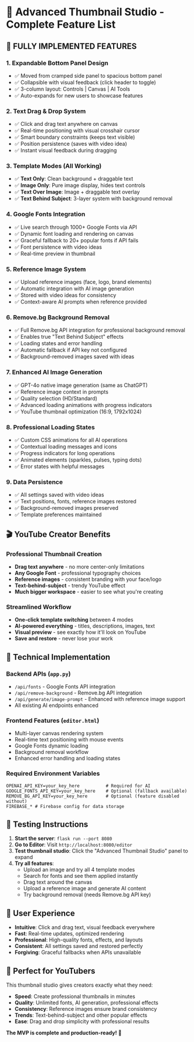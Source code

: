 # 🎨 Advanced Thumbnail Studio - Complete Feature List

## 🚀 **FULLY IMPLEMENTED FEATURES**

### **1. Expandable Bottom Panel Design**
- ✅ Moved from cramped side panel to spacious bottom panel
- ✅ Collapsible with visual feedback (click header to toggle)
- ✅ 3-column layout: Controls | Canvas | AI Tools
- ✅ Auto-expands for new users to showcase features

### **2. Text Drag & Drop System**
- ✅ Click and drag text anywhere on canvas
- ✅ Real-time positioning with visual crosshair cursor
- ✅ Smart boundary constraints (keeps text visible)
- ✅ Position persistence (saves with video idea)
- ✅ Instant visual feedback during dragging

### **3. Template Modes (All Working)**
- ✅ **Text Only**: Clean background + draggable text
- ✅ **Image Only**: Pure image display, hides text controls
- ✅ **Text Over Image**: Image + draggable text overlay
- ✅ **Text Behind Subject**: 3-layer system with background removal

### **4. Google Fonts Integration**
- ✅ Live search through 1000+ Google Fonts via API
- ✅ Dynamic font loading and rendering on canvas
- ✅ Graceful fallback to 20+ popular fonts if API fails
- ✅ Font persistence with video ideas
- ✅ Real-time preview in thumbnail

### **5. Reference Image System**
- ✅ Upload reference images (face, logo, brand elements)
- ✅ Automatic integration with AI image generation
- ✅ Stored with video ideas for consistency
- ✅ Context-aware AI prompts when reference provided

### **6. Remove.bg Background Removal**
- ✅ Full Remove.bg API integration for professional background removal
- ✅ Enables true "Text Behind Subject" effects
- ✅ Loading states and error handling
- ✅ Automatic fallback if API key not configured
- ✅ Background-removed images saved with ideas

### **7. Enhanced AI Image Generation**
- ✅ GPT-4o native image generation (same as ChatGPT)
- ✅ Reference image context in prompts
- ✅ Quality selection (HD/Standard)
- ✅ Advanced loading animations with progress indicators
- ✅ YouTube thumbnail optimization (16:9, 1792x1024)

### **8. Professional Loading States**
- ✅ Custom CSS animations for all AI operations
- ✅ Contextual loading messages and icons
- ✅ Progress indicators for long operations
- ✅ Animated elements (sparkles, pulses, typing dots)
- ✅ Error states with helpful messages

### **9. Data Persistence**
- ✅ All settings saved with video ideas
- ✅ Text positions, fonts, reference images restored
- ✅ Background-removed images preserved
- ✅ Template preferences maintained

## 🎬 **YouTube Creator Benefits**

### **Professional Thumbnail Creation**
- **Drag text anywhere** - no more center-only limitations
- **Any Google Font** - professional typography choices
- **Reference images** - consistent branding with your face/logo
- **Text-behind-subject** - trendy YouTube effect
- **Much bigger workspace** - easier to see what you're creating

### **Streamlined Workflow**
- **One-click template switching** between 4 modes
- **AI-powered everything** - titles, descriptions, images, text
- **Visual preview** - see exactly how it'll look on YouTube
- **Save and restore** - never lose your work

## 🔧 **Technical Implementation**

### **Backend APIs** (`app.py`)
- `/api/fonts` - Google Fonts API integration
- `/api/remove-background` - Remove.bg API integration  
- `/api/generate/image-prompt` - Enhanced with reference image support
- All existing AI endpoints enhanced

### **Frontend Features** (`editor.html`)
- Multi-layer canvas rendering system
- Real-time text positioning with mouse events
- Google Fonts dynamic loading
- Background removal workflow
- Enhanced error handling and loading states

### **Required Environment Variables**
```env
OPENAI_API_KEY=your_key_here          # Required for AI
GOOGLE_FONTS_API_KEY=your_key_here    # Optional (fallback available)
REMOVE_BG_API_KEY=your_key_here       # Optional (feature disabled without)
FIREBASE_* # Firebase config for data storage
```

## 🧪 **Testing Instructions**

1. **Start the server**: `flask run --port 8080`
2. **Go to Editor**: Visit `http://localhost:8080/editor`
3. **Test thumbnail studio**: Click the "Advanced Thumbnail Studio" panel to expand
4. **Try all features**:
   - Upload an image and try all 4 template modes
   - Search for fonts and see them applied instantly
   - Drag text around the canvas
   - Upload a reference image and generate AI content
   - Try background removal (needs Remove.bg API key)

## 📱 **User Experience**

- **Intuitive**: Click and drag text, visual feedback everywhere
- **Fast**: Real-time updates, optimized rendering
- **Professional**: High-quality fonts, effects, and layouts
- **Consistent**: All settings saved and restored perfectly
- **Forgiving**: Graceful fallbacks when APIs unavailable

## 🎯 **Perfect for YouTubers**

This thumbnail studio gives creators exactly what they need:
- **Speed**: Create professional thumbnails in minutes
- **Quality**: Unlimited fonts, AI generation, professional effects
- **Consistency**: Reference images ensure brand consistency
- **Trends**: Text-behind-subject and other popular effects
- **Ease**: Drag and drop simplicity with professional results

**The MVP is complete and production-ready!** 🚀